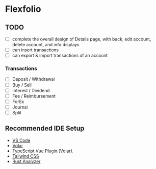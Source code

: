 # Flexfolio

## TODO

- [ ] complete the overall design of Details page, with back, edit account,
delete account, and info displays
- [ ] can insert transactions
- [ ] can export & import transactions of an account

### Transactions

- [ ] Deposit / Withdrawal
- [ ] Buy / Sell
- [ ] Interest / Dividend
- [ ] Fee / Reimbursement
- [ ] ForEx
- [ ] Journal
- [ ] Split

## Recommended IDE Setup

- [VS Code](https://code.visualstudio.com/)
- [Volar](https://marketplace.visualstudio.com/items?itemName=Vue.volar)
- [TypeScript Vue Plugin (Volar)](https://marketplace.visualstudio.com/items?itemName=Vue.vscode-typescript-vue-plugin).
- [Tailwind CSS](https://marketplace.visualstudio.com/items?itemName=bradlc.vscode-tailwindcss)
- [Rust Analyzer](https://marketplace.visualstudio.com/items?itemName=rust-lang.rust-analyzer)
